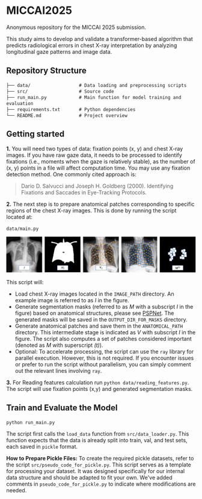 # MICCAI2025

Anonymous repository for the MICCAI 2025 submission.

This study aims to develop and validate a transformer-based algorithm that predicts radiological errors in chest X-ray interpretation by analyzing longitudinal gaze patterns and image data. 

## Repository Structure

```
├── data/                  # Data loading and preprocessing scripts
├── src/                   # Source code
├── run_main.py            # Main function for model training and evaluation
├── requirements.txt       # Python dependencies
└── README.md              # Project overview
```


## Getting started

**1.** You will need two types of data: fixation points (x, y) and chest X-ray images. If you have raw gaze data, it needs to be processed to identify fixations (i.e., moments when the gaze is relatively stable), as the number of (x, y) points in a file will affect computation time. You may use any fixation detection method. One commonly cited approach is:

> Dario D. Salvucci and Joseph H. Goldberg (2000). Identifying Fixations and Saccades in Eye-Tracking Protocols.

**2.** The next step is to prepare anatomical patches corresponding to specific regions of the chest X-ray images. This is done by running the script located at: 

```
data/main.py
```

![](github_img1.png)

This script will:

* Load chest X-ray images located in the ```IMAGE_PATH``` directory. An example image is referred to as _I_ in the figure.
* Generate segmentation masks (referred to as _M_ with a subscript _I_ in the figure) based on anatomical structures, please see [PSPNet](https://github.com/mlmed/torchxrayvision). The generated masks will be saved in the ```OUTPUT_DIR_FOR_MASKS``` directory.
* Generate anatomical patches and save them in the ```ANATOMICAL_PATH``` directory. This intermediate stage is indicated as _V_ with subscript _I_ in the figure. The script also computes a set of patches considered important (denoted as _M_ with superscript _(t)_).
* Optional: To accelerate processing, the script can use the ```ray``` library for parallel execution. However, this is not required. If you encounter issues or prefer to run the script without parallelism, you can simply comment out the relevant lines involving ```ray```. 
  
**3.** For Reading features calculation run ```python data/reading_features.py```. The script will use fixation points (x,y) and generated segmentation masks.

## Train and Evaluate the Model

```
python run_main.py
```

The script first calls the ```load_data``` function from ```src/data_loader.py```. This function expects that the data is already split into train, val, and test sets, each saved in ```pickle``` format. 

**How to Prepare Pickle Files:** To create the required pickle datasets, refer to the script ```src/pseudo_code_for_pickle.py```. This script serves as a template for processing your dataset. It was designed specifically for our internal data structure and should be adapted to fit your own. We've added comments in ```pseudo_code_for_pickle.py``` to indicate where modifications are needed.

